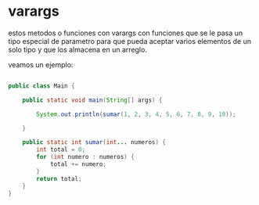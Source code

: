 # varargs

estos metodos o funciones con varargs con funciones que se le pasa un tipo especial de parametro para que pueda aceptar varios elementos de un solo tipo y que los almacena en un arreglo.

veamos un ejemplo:

```java

public class Main {

    public static void main(String[] args) {

        System.out.println(sumar(1, 2, 3, 4, 5, 6, 7, 8, 9, 10));

    }

    public static int sumar(int... numeros) {
        int total = 0;
        for (int numero : numeros) {
            total += numero;
        }
        return total;
    }
}

```